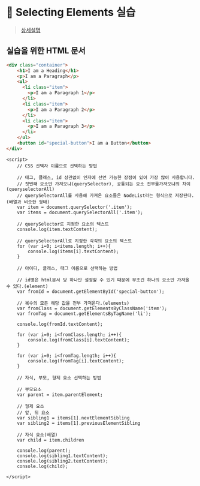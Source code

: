 # :pushpin: Selecting Elements 실습
> [상세설명](https://book.vanillacoding.co/starter-kit/step-4/interacting-with-webpages/selecting-elements)

## 실습을 위한 HTML 문서
```html
<div class="container">
    <h1>I am a Heading</h1>
    <p>I am a Paragraph</p>
    <ul>
      <li class="item">
        <p>I am a Paragraph 1</p>
      </li>
      <li class="item">
        <p>I am a Paragraph 2</p>
      </li>
      <li class="item">
        <p>I am a Paragraph 3</p>
      </li>
    </ul>
    <button id="special-button">I am a Button</button>
</div>
```
    <script>
        // CSS 선택자 이름으로 선택하는 방법

        // 태그, 클래스, id 상관없이 인자에 선언 가능한 장점이 있어 가장 많이 사용합니다.
        // 첫번째 요소만 가져오냐(querySelector), 공통되는 요소 전부를가져오냐의 차이(queryselectorAll)
        // querySelectorAll를 사용해 가져온 요소들은 NodeList라는 형식으로 저장된다.(배열과 비슷한 형태)
        var item = document.querySelector('.item');
        var items = document.querySelectorAll('.item');

        // querySelector로 지정한 요소의 텍스트
        console.log(item.textContent);

        // querySelectorAll로 지정한 각각의 요소의 텍스트
        for (var i=0; i<items.length; i++){
            console.log(items[i].textContent);
        }

        // 아이디, 클래스, 태그 이름으로 선택하는 방법

        // id명은 html문서 당 하나만 설정할 수 있기 때문에 무조건 하나의 요소만 가져올 수 있다.(element)
        var fromId = document.getElementById('special-button');

        // 복수의 모든 해당 값을 전부 가져온다.(elements)
        var fromClass = document.getElementsByClassName('item');
        var fromTag = document.getElementsByTagName('li');

        console.log(fromId.textContent);

        for (var i=0; i<fromClass.length; i++){
            console.log(fromClass[i].textContent);
        }

        for (var i=0; i<fromTag.length; i++){
            console.log(fromTag[i].textContent);
        }

        // 자식, 부모, 형제 요소 선택하는 방법

        // 부모요소
        var parent = item.parentElement;

        // 형제 요소
        // 앞, 뒤 요소
        var sibling1 = items[1].nextElementSibling
        var sibling2 = items[1].previousElementSibling

        // 자식 요소(배열)
        var child = item.children

        console.log(parent);
        console.log(sibling1.textContent);
        console.log(sibling2.textContent);
        console.log(child);

    </script>
